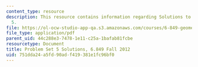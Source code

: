 ```yaml
---
content_type: resource
description: This resource contains information regarding Solutions to Problem Set
  5.
file: https://ol-ocw-studio-app-qa.s3.amazonaws.com/courses/6-849-geometric-folding-algorithms-linkages-origami-polyhedra-fall-2012/751dda24a5fd90adf419381e1fc96bf0_MIT6_849F12_ps5_sol.pdf
file_type: application/pdf
parent_uid: 44c288e3-7478-1e11-c25a-1bafab81fcbe
resourcetype: Document
title: Problem Set 5 Solutions, 6.849 Fall 2012
uid: 751dda24-a5fd-90ad-f419-381e1fc96bf0
---
```

